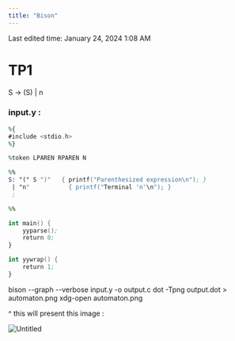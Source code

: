 ```yaml
---
title: "Bison"
---
```

Last edited time: January 24, 2024 1:08 AM

# TP1

S → (S)
| n

### input.y   :

```nasm
%{
#include <stdio.h>
%}

%token LPAREN RPAREN N

%%
S: "(" S ")"   { printf("Parenthesized expression\n"); }
 | "n"           { printf("Terminal 'n'\n"); }
 ;

%%

int main() {
    yyparse();
    return 0;
}

int yywrap() {
    return 1;
}

```

bison --graph --verbose input.y -o output.c
dot -Tpng output.dot > automaton.png
xdg-open automaton.png

^ this will present this image :

![Untitled](Bison/Untitled.png)
